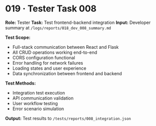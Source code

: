 # 019 · Tester Task 008

**Role:** Tester
**Task:** Test frontend-backend integration
**Input:** Developer summary at `/logs/reports/018_dev_008_summary.md`

**Test Scope:**
- Full-stack communication between React and Flask
- All CRUD operations working end-to-end
- CORS configuration functional
- Error handling for network failures
- Loading states and user experience
- Data synchronization between frontend and backend

**Test Methods:**
- Integration test execution
- API communication validation
- User workflow testing
- Error scenario simulation

**Output:** Test results to `/tests/reports/008_integration.json`
